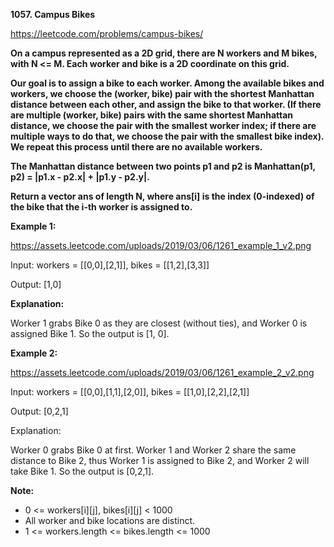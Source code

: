 **1057. Campus Bikes**

https://leetcode.com/problems/campus-bikes/

**On a campus represented as a 2D grid, there are N workers and M bikes, with N <= M. Each worker and bike is a 2D coordinate on this grid.**

**Our goal is to assign a bike to each worker. Among the available bikes and workers, we choose the (worker, bike) pair with the shortest Manhattan distance between each other, and assign the bike to that worker. (If there are multiple (worker, bike) pairs with the same shortest Manhattan distance, we choose the pair with the smallest worker index; if there are multiple ways to do that, we choose the pair with the smallest bike index). We repeat this process until there are no available workers.**

**The Manhattan distance between two points p1 and p2 is Manhattan(p1, p2) = |p1.x - p2.x| + |p1.y - p2.y|.**

**Return a vector ans of length N, where ans[i] is the index (0-indexed) of the bike that the i-th worker is assigned to.**



**Example 1:**

https://assets.leetcode.com/uploads/2019/03/06/1261_example_1_v2.png


Input: workers = [[0,0],[2,1]], bikes = [[1,2],[3,3]]

Output: [1,0]

**Explanation:** 

Worker 1 grabs Bike 0 as they are closest (without ties), and Worker 0 is assigned Bike 1. So the output is [1, 0].

**Example 2:**

https://assets.leetcode.com/uploads/2019/03/06/1261_example_2_v2.png

Input: workers = [[0,0],[1,1],[2,0]], bikes = [[1,0],[2,2],[2,1]]

Output: [0,2,1]

Explanation: 

Worker 0 grabs Bike 0 at first. Worker 1 and Worker 2 share the same distance to Bike 2, thus Worker 1 is assigned to Bike 2, and Worker 2 will take Bike 1. So the output is [0,2,1].
 

**Note:**

- 0 <= workers[i][j], bikes[i][j] < 1000
- All worker and bike locations are distinct.
- 1 <= workers.length <= bikes.length <= 1000